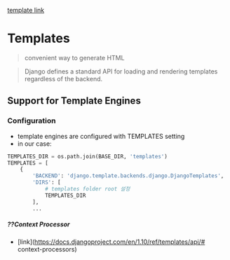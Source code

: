 [template link](https://docs.djangoproject.com/en/1.10/topics/templates/)

# Templates
> convenient way to generate HTML 

> Django defines a standard API for loading and rendering templates regardless of the backend.

## Support for Template Engines
### Configuration
- template engines are configured with TEMPLATES setting
- in our case: 

```python
TEMPLATES_DIR = os.path.join(BASE_DIR, 'templates')
TEMPLATES = [
    {
        'BACKEND': 'django.template.backends.django.DjangoTemplates',
        'DIRS': [
            # templates folder root 설정
            TEMPLATES_DIR
        ],
        ...
```

##### ??Context Processor 
- [link](https://docs.djangoproject.com/en/1.10/ref/templates/api/# context-processors)

